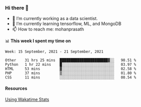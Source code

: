 ### Hi there 👋

- 🔭 I’m currently working as a data scientist.
- 🌱 I’m currently learning tensorflow, ML, and MongoDB
- 📫 How to reach me: mohanprasath

📊 **This week I spent my time on**
<!--START_SECTION:waka-->
```text
Week: 15 September, 2021 - 21 September, 2021

Other    31 hrs 25 mins  ██████████████████████▓░░   90.51 % 
Python   1 hr 22 mins    █░░░░░░░░░░░░░░░░░░░░░░░░   03.97 % 
HTML     53 mins         ▓░░░░░░░░░░░░░░░░░░░░░░░░   02.58 % 
PHP      37 mins         ▒░░░░░░░░░░░░░░░░░░░░░░░░   01.80 % 
CSS      11 mins         ░░░░░░░░░░░░░░░░░░░░░░░░░   00.54 % 
```
<!--END_SECTION:waka-->

#### Resources
[Using Wakatime Stats](https://github.com/marketplace/actions/waka-readme)
